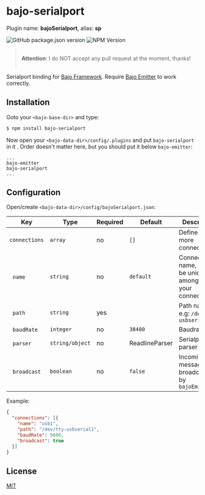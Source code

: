# bajo-serialport

Plugin name: **bajoSerialport**, alias: **sp**

![GitHub package.json version](https://img.shields.io/github/package-json/v/ardhi/bajo-serialport) ![NPM Version](https://img.shields.io/npm/v/bajo-serialport)

> <br />**Attention**: I do NOT accept any pull request at the moment, thanks!<br /><br />

Serialport binding for [Bajo Framework](https://github.com/ardhi/bajo). Require [Bajo Emitter](https://github.com/ardhi/bajo-emitter) to work correctly.

## Installation

Goto your ```<bajo-base-dir>``` and type:

```bash
$ npm install bajo-serialport
```

Now open your ```<bajo-data-dir>/config/.plugins``` and put ```bajo-serialport``` in it
. Order doesn't matter here, but you should put it below ```bajo-emitter```:

```
...
bajo-emitter
bajo-serialport
...
```

## Configuration

Open/create ```<bajo-data-dir>/config/bajoSerialport.json```:

| Key | Type | Required | Default | Description |
| --- | ---- | -------- | ------- | ----------- |
| ```connections``` | ```array``` | no | ```[]``` | Define one or more connections |
| &nbsp;&nbsp;```name``` | ```string``` | no | ```default``` | Connection name, must be unique among all your connections |
| &nbsp;&nbsp;```path``` | ```string``` | yes || Path name, e.g: ```/dev/tty-usbserial1``` |
| &nbsp;&nbsp;```baudRate``` | ```integer``` | no | ```38400``` | Baudrate |
| &nbsp;&nbsp;```parser``` | ```string/object``` | no | ReadlineParser | Serialport parser |
| &nbsp;&nbsp;```broadcast``` | ```boolean``` | no | ```false``` | Incoming messages are broadcastable by ```bajoEmitter``` |

Example:

```json
{
  "connections": [{
    "name": "usb1",
    "path": "/dev/tty-usbserial1",
    "baudRate": 9600,
    "broadcast": true
  }]
}
```

## License

[MIT](LICENSE)